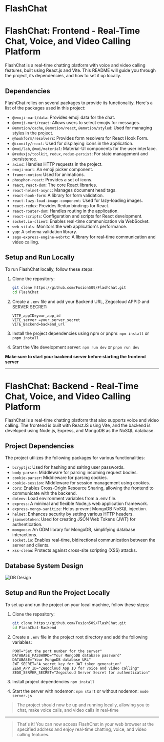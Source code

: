 # FlashChat

# FlashChat: Frontend - Real-Time Chat, Voice, and Video Calling Platform

FlashChat is a real-time chatting platform with voice and video calling features, built using React.js and Vite. This README will guide you through the project, its dependencies, and how to set it up locally.

## Dependencies

FlashChat relies on several packages to provide its functionality. Here's a list of the packages used in this project:

- `@emoji-mart/data`: Provides emoji data for the chat.
- `@emoji-mart/react`: Allows users to select emojis for messages.
- `@emotion/cache`, `@emotion/react`, `@emotion/styled`: Used for managing styles in the project.
- `@hookform/resolvers`: Provides form resolvers for React Hook Form.
- `@iconify/react`: Used for displaying icons in the application.
- `@mui/lab`, `@mui/material`: Material-UI components for the user interface.
- `@reduxjs/toolkit`, `redux`, `redux-persist`: For state management and persistence.
- `axios`: Handles HTTP requests in the project.
- `emoji-mart`: An emoji picker component.
- `framer-motion`: Used for animations.
- `phosphor-react`: Provides a set of icons.
- `react`, `react-dom`: The core React libraries.
- `react-helmet-async`: Manages document head tags.
- `react-hook-form`: A library for form validation.
- `react-lazy-load-image-component`: Used for lazy-loading images.
- `react-redux`: Provides Redux bindings for React.
- `react-router-dom`: Handles routing in the application.
- `react-scripts`: Configuration and scripts for React development.
- `socket.io-client`: Enables real-time communication via WebSocket.
- `web-vitals`: Monitors the web application's performance.
- `yup`: A schema validation library.
- `zego-express-engine-webrtc`: A library for real-time communication and video calling.

## Setup and Run Locally

To run FlashChat locally, follow these steps:

1. Clone the repository:

   ```bash
   git clone https://github.com/Fusion509/FlashChat.git
   cd FlashChat
   ```

2. Create a `.env` file and add your Backend URL, Zegocloud APPID and SERVER SECRET:

   ```env
   VITE_appID=your_app_id
   VITE_server =your_server_secret
   VITE_Backend=backend_url
   ```

3. Install the project dependencies using npm or pnpm:
   `npm install`
   or
   `pnpm install`
   <br/>

4. Start the Vite development server:
   `npm run dev`
   or
   `pnpm run dev`
   <br/>

**Make sure to start your backend server before starting the frontend server**

---

# FlashChat: Backend - Real-Time Chat, Voice, and Video Calling Platform

FlashChat is a real-time chatting platform that also supports voice and video calling. The frontend is built with ReactJS using Vite, and the backend is developed using Node.js, Express, and MongoDB as the NoSQL database.

## Project Dependencies

The project utilizes the following packages for various functionalities:

- `bcryptjs`: Used for hashing and salting user passwords.
- `body-parser`: Middleware for parsing incoming request bodies.
- `cookie-parser`: Middleware for parsing cookies.
- `cookie-session`: Middleware for session management using cookies.
- `cors`: Enables Cross-Origin Resource Sharing, allowing the frontend to communicate with the backend.
- `dotenv`: Load environment variables from a .env file.
- `express`: A minimal and flexible Node.js web application framework.
- `express-mongo-sanitize`: Helps prevent MongoDB NoSQL injection.
- `helmet`: Enhances security by setting various HTTP headers.
- `jsonwebtoken`: Used for creating JSON Web Tokens (JWT) for authentication.
- `mongoose`: An ODM library for MongoDB, simplifying database interactions.
- `socket.io`: Enables real-time, bidirectional communication between the server and clients.
- `xss-clean`: Protects against cross-site scripting (XSS) attacks.

## Database System Design

![DB Design](https://github.com/user-attachments/assets/2261c980-1a2d-4c8e-948f-198a709fbaa3)

## Setup and Run the Project Locally

To set up and run the project on your local machine, follow these steps:

1. Clone the repository:

   ```bash
   git clone https://github.com/Fusion509/FlashChat.git
   cd FlashChat-Backend
   ```

2. Create a `.env` file in the project root directory and add the following variables:

   ```env
   PORT="Set the port number for the server"
   DATABASE_PASSWORD="Your MongoDB database password"
   DATABASE="Your MongoDB database URL"
   JWT_SECRET="A secret key for JWT token generation"
   ZEGO_APP_ID="Zegocloud App ID for voice and video calling"
   ZEGO_SERVER_SECRET="Zegocloud Server Secret for authentication"
   ```

3. Install project dependencies `npm install`

4. Start the server with nodemon: `npm start` or without nodemon: `node server.js`

> The project should now be up and running locally, allowing you to chat, make voice calls, and video calls in real-time

---

> That's it! You can now access FlashChat in your web browser at the specified address and enjoy real-time chatting, voice, and video calling features.